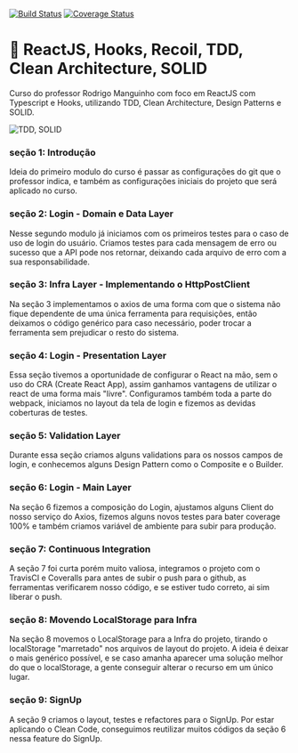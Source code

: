 [![Build Status](https://travis-ci.com/viniciusbls9/react-tdd.svg?branch=master)](https://travis-ci.com/viniciusbls9/react-tdd)
[![Coverage Status](https://coveralls.io/repos/github/viniciusbls9/react-tdd/badge.svg?branch=master)](https://coveralls.io/github/viniciusbls9/react-tdd?branch=master)
# :rocket: ReactJS, Hooks, Recoil, TDD, Clean Architecture, SOLID

Curso do professor Rodrigo Manguinho com foco em ReactJS com Typescript e Hooks, utilizando TDD, Clean Architecture, Design Patterns e SOLID.

![TDD, SOLID](https://raw.githubusercontent.com/rmanguinho/clean-react/master/public/course-logo.png)

### seção 1: Introdução

Ideia do primeiro modulo do curso é passar as configurações do git que o professor indica, e também as configurações iniciais do projeto que será aplicado no curso.

### seção 2: Login - Domain e Data Layer

Nesse segundo modulo já iniciamos com os primeiros testes para o caso de uso de login do usuário. Criamos testes para cada mensagem de erro ou sucesso que a API pode nos retornar, deixando cada arquivo de erro com a sua responsabilidade.

### seção 3:  Infra Layer - Implementando o HttpPostClient

Na seção 3 implementamos o axios de uma forma com que o sistema não fique dependente de uma única ferramenta para requisições, então deixamos o código genérico para caso necessário, poder trocar a ferramenta sem prejudicar o resto do sistema.

### seção 4: Login - Presentation Layer

Essa seção tivemos a oportunidade de configurar o React na mão, sem o uso do CRA (Create React App), assim ganhamos vantagens de utilizar o react de uma forma mais "livre". Configuramos também toda a parte do webpack, iniciamos no layout da tela de login e fizemos as devidas coberturas de testes.

### seção 5: Validation Layer

Durante essa seção criamos alguns validations para os nossos campos de login, e conhecemos alguns Design Pattern como o Composite e o Builder.

### seção 6: Login - Main Layer

Na seção 6 fizemos a composição do Login, ajustamos alguns Client do nosso serviço do Axios, fizemos alguns novos testes para bater coverage 100% e também criamos variável de ambiente para subir para produção.

### seção 7: Continuous Integration

A seção 7 foi curta porém muito valiosa, integramos o projeto com o TravisCI e Coveralls para antes de subir o push para o github, as ferramentas verificarem nosso código, e se estiver tudo correto, ai sim liberar o push.

### seção 8: Movendo LocalStorage para Infra

Na seção 8 movemos o LocalStorage para a Infra do projeto, tirando o localStorage "marretado" nos arquivos de layout do projeto. A ideia é deixar o mais genérico possível, e se caso amanha aparecer uma solução melhor do que o localStorage, a gente conseguir alterar o recurso em um único lugar.

### seção 9: SignUp

A seção 9 criamos o layout, testes e refactores para o SignUp. Por estar aplicando o Clean Code, conseguimos reutilizar muitos códigos da seção 6 nessa feature do SignUp.